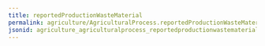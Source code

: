 ```yaml
---
title: reportedProductionWasteMaterial
permalink: agriculture/AgriculturalProcess.reportedProductionWasteMaterial.html
jsonid: agriculture_agriculturalprocess_reportedproductionwastematerial
---
```

